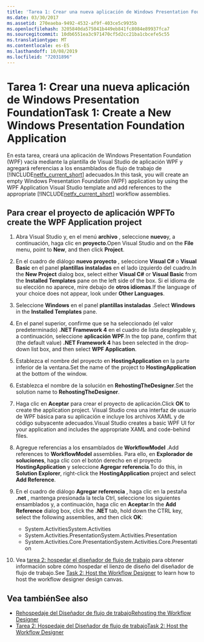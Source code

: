```yaml
---
title: 'Tarea 1: Crear una nueva aplicación de Windows Presentation Foundation'
ms.date: 03/30/2017
ms.assetid: 270eaeba-9492-4532-af9f-403ce5c9935b
ms.openlocfilehash: 3205840da575041b449eb841fc8084e89937fca7
ms.sourcegitcommit: 10db6551ea3c971470cf5d2cc21ba1cbcefe5c55
ms.translationtype: MT
ms.contentlocale: es-ES
ms.lasthandoff: 10/08/2019
ms.locfileid: "72031896"
---
```

# <a name="task-1-create-a-new-windows-presentation-foundation-application"></a><span data-ttu-id="c4f34-102">Tarea 1: Crear una nueva aplicación de Windows Presentation Foundation</span><span class="sxs-lookup"><span data-stu-id="c4f34-102">Task 1: Create a New Windows Presentation Foundation Application</span></span>

<span data-ttu-id="c4f34-103">En esta tarea, creará una aplicación de Windows Presentation Foundation (WPF) vacía mediante la plantilla de Visual Studio de aplicación WPF y agregará referencias a los ensamblados de flujo de trabajo de [!INCLUDE[netfx_current_short](../../../includes/netfx-current-short-md.md)] adecuados.</span><span class="sxs-lookup"><span data-stu-id="c4f34-103">In this task, you will create an empty Windows Presentation Foundation (WPF) application by using the WPF Application Visual Studio template and add references to the appropriate [!INCLUDE[netfx_current_short](../../../includes/netfx-current-short-md.md)] workflow assemblies.</span></span>  
  
## <a name="to-create-the-wpf-application-project"></a><span data-ttu-id="c4f34-104">Para crear el proyecto de aplicación WPF</span><span class="sxs-lookup"><span data-stu-id="c4f34-104">To create the WPF Application project</span></span>

1. <span data-ttu-id="c4f34-105">Abra Visual Studio y, en el menú **archivo** , seleccione **nuevo**y, a continuación, haga clic en **proyecto**.</span><span class="sxs-lookup"><span data-stu-id="c4f34-105">Open Visual Studio and on the **File** menu, point to **New**, and then click **Project**.</span></span>

2. <span data-ttu-id="c4f34-106">En el cuadro de diálogo **nuevo proyecto** , seleccione **Visual C#**  o **Visual Basic** en el panel **plantillas instaladas** en el lado izquierdo del cuadro.</span><span class="sxs-lookup"><span data-stu-id="c4f34-106">In the **New Project** dialog box, select either **Visual C#** or **Visual Basic** from the **Installed Templates** pane on the left side of the box.</span></span> <span data-ttu-id="c4f34-107">Si el idioma de su elección no aparece, mire debajo de **otros idiomas**.</span><span class="sxs-lookup"><span data-stu-id="c4f34-107">If the language of your choice does not appear, look under **Other Languages**.</span></span>

3. <span data-ttu-id="c4f34-108">Seleccione **Windows** en el panel **plantillas instaladas** .</span><span class="sxs-lookup"><span data-stu-id="c4f34-108">Select **Windows** in the **Installed Templates** pane.</span></span>

4. <span data-ttu-id="c4f34-109">En el panel superior, confirme que se ha seleccionado (el valor predeterminado) **.NET Framework 4** en el cuadro de lista desplegable y, a continuación, seleccione **aplicación WPF**.</span><span class="sxs-lookup"><span data-stu-id="c4f34-109">In the top pane, confirm that (the default value) **.NET Framework 4** has been selected in the drop-down list box, and then select **WPF Application**.</span></span>

5. <span data-ttu-id="c4f34-110">Establezca el nombre del proyecto en **HostingApplication** en la parte inferior de la ventana.</span><span class="sxs-lookup"><span data-stu-id="c4f34-110">Set the name of the project to **HostingApplication** at the bottom of the window.</span></span>

6. <span data-ttu-id="c4f34-111">Establezca el nombre de la solución en **RehostingTheDesigner**.</span><span class="sxs-lookup"><span data-stu-id="c4f34-111">Set the solution name to **RehostingTheDesigner**.</span></span>

7. <span data-ttu-id="c4f34-112">Haga clic en **Aceptar** para crear el proyecto de aplicación.</span><span class="sxs-lookup"><span data-stu-id="c4f34-112">Click **OK** to create the application project.</span></span> <span data-ttu-id="c4f34-113">Visual Studio crea una interfaz de usuario de WPF básica para su aplicación e incluye los archivos XAML y de código subyacente adecuados.</span><span class="sxs-lookup"><span data-stu-id="c4f34-113">Visual Studio creates a basic WPF UI for your application and includes the appropriate XAML and code-behind files.</span></span>

8. <span data-ttu-id="c4f34-114">Agregue referencias a los ensamblados de **WorkflowModel** .</span><span class="sxs-lookup"><span data-stu-id="c4f34-114">Add references to **WorkflowModel** assemblies.</span></span> <span data-ttu-id="c4f34-115">Para ello, en **Explorador de soluciones**, haga clic con el botón derecho en el proyecto **HostingApplication** y seleccione **Agregar referencia**.</span><span class="sxs-lookup"><span data-stu-id="c4f34-115">To do this, in **Solution Explorer**, right-click the **HostingApplication** project and select **Add Reference**.</span></span>

9. <span data-ttu-id="c4f34-116">En el cuadro de diálogo **Agregar referencia** , haga clic en la pestaña **.net** , mantenga presionada la tecla Ctrl, seleccione los siguientes ensamblados y, a continuación, haga clic en **Aceptar**:</span><span class="sxs-lookup"><span data-stu-id="c4f34-116">In the **Add Reference** dialog box, click the **.NET** tab, hold down the CTRL key, select the following assemblies, and then click **OK**:</span></span>

    - <span data-ttu-id="c4f34-117">System.Activities</span><span class="sxs-lookup"><span data-stu-id="c4f34-117">System.Activities</span></span>
    - <span data-ttu-id="c4f34-118">System.Activities.Presentation</span><span class="sxs-lookup"><span data-stu-id="c4f34-118">System.Activities.Presentation</span></span>
    - <span data-ttu-id="c4f34-119">System.Activities.Core.Presentation</span><span class="sxs-lookup"><span data-stu-id="c4f34-119">System.Activities.Core.Presentation</span></span>

10. <span data-ttu-id="c4f34-120">Vea [tarea 2: hospedar el diseñador de flujo de trabajo](task-2-host-the-workflow-designer.md) para obtener información sobre cómo hospedar el lienzo de diseño del diseñador de flujo de trabajo.</span><span class="sxs-lookup"><span data-stu-id="c4f34-120">See [Task 2: Host the Workflow Designer](task-2-host-the-workflow-designer.md) to learn how to host the workflow designer design canvas.</span></span>

## <a name="see-also"></a><span data-ttu-id="c4f34-121">Vea también</span><span class="sxs-lookup"><span data-stu-id="c4f34-121">See also</span></span>

- [<span data-ttu-id="c4f34-122">Rehospedaje del Diseñador de flujo de trabajo</span><span class="sxs-lookup"><span data-stu-id="c4f34-122">Rehosting the Workflow Designer</span></span>](rehosting-the-workflow-designer.md)
- [<span data-ttu-id="c4f34-123">Tarea 2: Hospedaje del Diseñador de flujo de trabajo</span><span class="sxs-lookup"><span data-stu-id="c4f34-123">Task 2: Host the Workflow Designer</span></span>](task-2-host-the-workflow-designer.md)
